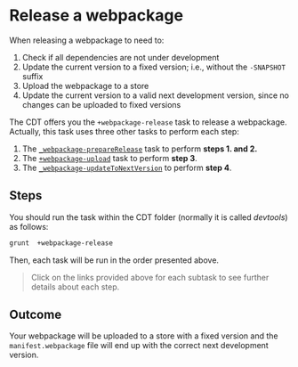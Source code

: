 # Release a webpackage

When releasing a webpackage to need to:

1. Check if all dependencies are not under development
2. Update the current version to a fixed version; i.e., without the `-SNAPSHOT` suffix
3. Upload the webpackage to a store
4. Update the current version to a valid next development version, since no changes can be uploaded to fixed versions

The CDT offers you the  `+webpackage-release` task to release a webpackage. Actually, this task uses three other tasks to perform each step:

1. The [`_webpackage-prepareRelease`](prepare-release.md) task to perform **steps 1. and 2.**
2. The [`+webpackage-upload`](upload-a-webpackage.md) task to perform **step 3**.
3. The [`_webpackage-updateToNextVersion`](update-to-next-version.md) to perform **step 4**.

## Steps

You should run the task within the CDT folder (normally it is called *devtools*) as follows:

```bash
grunt  +webpackage-release
```

Then, each task will be run in the order presented above.

> Click on the links provided above for each subtask to see further details about each step.

## Outcome

Your webpackage will be uploaded to a store with a fixed version and the `manifest.webpackage` file will end up with the correct next development version.